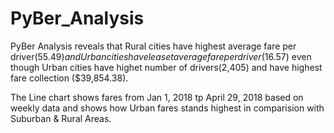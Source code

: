 # PyBer_Analysis
PyBer Analysis reveals that Rural cities have highest average fare per driver($55.49) and Urban cities have leaset average fare per driver ($16.57) even though Urban cities have highet number of drivers(2,405) and have highest fare collection ($39,854.38).

The Line chart shows fares from Jan 1, 2018 tp April 29, 2018 based on weekly data and shows how Urban fares stands highest in comparision with Suburban & Rural Areas.
